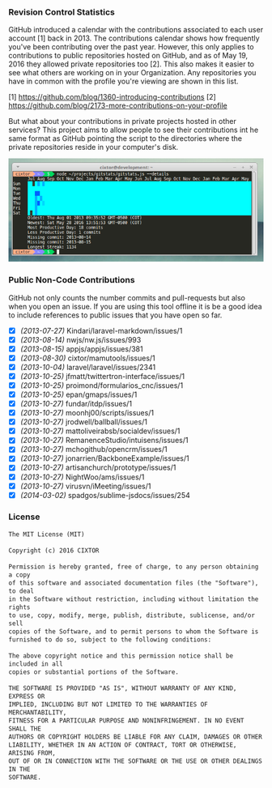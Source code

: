 ### Revision Control Statistics

GitHub introduced a calendar with the contributions associated to each user account [1] back in 2013. The contributions calendar shows how frequently you've been contributing over the past year. However, this only applies to contributions to public repositories hosted on GitHub, and as of May 19, 2016 they allowed private repositories too [2]. This also makes it easier to see what others are working on in your Organization. Any repositories you have in common with the profile you're viewing are shown in this list.

[1] https://github.com/blog/1360-introducing-contributions
[2] https://github.com/blog/2173-more-contributions-on-your-profile

But what about your contributions in private projects hosted in other services? This project aims to allow people to see their contributions int he same format as GitHub pointing the script to the directories where the private repositories reside in your computer's disk.

![Contribution Calendar](screenshot.png)

### Public Non-Code Contributions

GitHub not only counts the number commits and pull-requests but also when you open an issue. If you are using this tool offline it is be a good idea to include references to public issues that you have open so far.

- [x] _(2013-07-27)_ Kindari/laravel-markdown/issues/1
- [x] _(2013-08-14)_ nwjs/nw.js/issues/993
- [x] _(2013-08-15)_ appjs/appjs/issues/381
- [x] _(2013-08-30)_ cixtor/mamutools/issues/1
- [x] _(2013-10-04)_ laravel/laravel/issues/2341
- [x] _(2013-10-25)_ jfmatt/twittertron-interface/issues/1
- [x] _(2013-10-25)_ proimond/formularios_cnc/issues/1
- [x] _(2013-10-25)_ epan/gmaps/issues/1
- [x] _(2013-10-27)_ fundar/itdp/issues/1
- [x] _(2013-10-27)_ moonhj00/scripts/issues/1
- [x] _(2013-10-27)_ jrodwell/ballball/issues/1
- [x] _(2013-10-27)_ mattoliveirabsb/socialdev/issues/1
- [x] _(2013-10-27)_ RemanenceStudio/intuisens/issues/1
- [x] _(2013-10-27)_ mchogithub/opencrm/issues/1
- [x] _(2013-10-27)_ jonarrien/BackboneExample/issues/1
- [x] _(2013-10-27)_ artisanchurch/prototype/issues/1
- [x] _(2013-10-27)_ NightWoo/ams/issues/1
- [x] _(2013-10-27)_ virusvn/iMeeting/issues/1
- [x] _(2014-03-02)_ spadgos/sublime-jsdocs/issues/254

### License

```
The MIT License (MIT)

Copyright (c) 2016 CIXTOR

Permission is hereby granted, free of charge, to any person obtaining a copy
of this software and associated documentation files (the "Software"), to deal
in the Software without restriction, including without limitation the rights
to use, copy, modify, merge, publish, distribute, sublicense, and/or sell
copies of the Software, and to permit persons to whom the Software is
furnished to do so, subject to the following conditions:

The above copyright notice and this permission notice shall be included in all
copies or substantial portions of the Software.

THE SOFTWARE IS PROVIDED "AS IS", WITHOUT WARRANTY OF ANY KIND, EXPRESS OR
IMPLIED, INCLUDING BUT NOT LIMITED TO THE WARRANTIES OF MERCHANTABILITY,
FITNESS FOR A PARTICULAR PURPOSE AND NONINFRINGEMENT. IN NO EVENT SHALL THE
AUTHORS OR COPYRIGHT HOLDERS BE LIABLE FOR ANY CLAIM, DAMAGES OR OTHER
LIABILITY, WHETHER IN AN ACTION OF CONTRACT, TORT OR OTHERWISE, ARISING FROM,
OUT OF OR IN CONNECTION WITH THE SOFTWARE OR THE USE OR OTHER DEALINGS IN THE
SOFTWARE.
```
